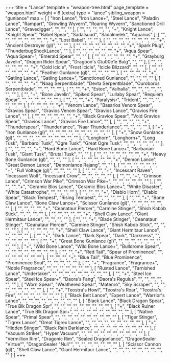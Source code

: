 +++
title = "Lance"
template = "weapon-tree.html"
page_template = "weapon.html"
weight = 6
[extra]
type = "lance"
sibling_weapon = "gunlance"
map = [
  [
    "Iron Lance",
    "Iron Lance+",
    "Steel Lance",
    "Paladin Lance",
    "Rampart",
    "Growling Wyvern",
    "Roaring Wyvern",
    "Sanctioned Drill Lance",
    "Gravedigger",
    "",
    "",
    ""
  ],
  [
    "",
    "",
    "",
    "",
    "",
    "+",
    "Knight Lance",
    "Knight Spear",
    "Babel Spear",
    "Sadalsuud",
    "Sadalmelek",
    "Aquarius"
  ],
  [
    "",
    "",
    "",
    "",
    "",
    "",
    "",
    "",
    "+",
    "Lost Babel",
    "",
    ""
  ],
  [
    "",
    "",
    "",
    "",
    "",
    "",
    "",
    "",
    "+",
    "Ancient Destroyer (gl)",
    "",
    ""
  ],
  [
    "",
    "",
    "",
    "",
    "",
    "",
    "",
    "",
    "+",
    "Spark Plug",
    "ThunderbugShockLance",
    ""
  ],
  [
    "",
    "",
    "",
    "",
    "",
    "",
    "+",
    "Aqua Spear",
    "Aqua Spear+",
    "Emerald Spear",
    "",
    ""
  ],
  [
    "",
    "",
    "",
    "",
    "",
    "",
    "+",
    "Grayburg Javelin",
    "Dragon Rider Spear",
    "Dragoon's G\u00e1e Bulg",
    "",
    ""
  ],
  [
    "",
    "",
    "",
    "",
    "",
    "",
    "+",
    "Cold Icicle",
    "Frost Icicle",
    "Icicle Blizzard",
    "",
    ""
  ],
  [
    "",
    "",
    "",
    "",
    "",
    "",
    "+",
    "Feather Gunlance (gl)",
    "",
    "",
    "",
    ""
  ],
  [
    "",
    "",
    "",
    "",
    "+",
    "Gatling Lance",
    "Gatling Lance+",
    "Sanctioned Gunlance",
    "",
    "",
    "",
    ""
  ],
  [
    "",
    "",
    "",
    "",
    "+",
    "Naag Serpentblade",
    "Devta Serpentblade",
    "Ouroboros Serpentblade",
    "",
    "",
    "",
    ""
  ],
  [
    "",
    "",
    "+",
    "Estoc",
    "Valhalla",
    "",
    "",
    "",
    "",
    "",
    "",
    ""
  ],
  [
    "",
    "+",
    "Bone Javelin",
    "Spiked Spear",
    "Lullaby Spear",
    "Requiem Spear",
    "",
    "",
    "",
    "",
    "",
    ""
  ],
  [
    "",
    "",
    "",
    "+",
    "Paralysisr",
    "Trident",
    "",
    "",
    "",
    "",
    "",
    ""
  ],
  [
    "",
    "",
    "",
    "",
    "+",
    "Venom Lance",
    "Basarios Venom Spear",
    "Gravios Spear",
    "Gravios Venom Spear",
    "Gravios Lance",
    "Gravios Fire Lance",
    ""
  ],
  [
    "",
    "",
    "",
    "",
    "",
    "",
    "+",
    "Black Gravios Spear",
    "Void Gravios Spear",
    "Gravios Lance",
    "Gravios Fire Lance",
    ""
  ],
  [
    "",
    "",
    "",
    "",
    "+",
    "Thunderspear",
    "Thunderlance",
    "Naar Thunderlance",
    "",
    "",
    "",
    ""
  ],
  [
    "+",
    "Iron Gunlance (gl)",
    "",
    "",
    "",
    "",
    "",
    "",
    "",
    "",
    "",
    ""
  ],
  [
    "+",
    "Snow Gunlance (gl)",
    "",
    "",
    "",
    "",
    "",
    "",
    "",
    "",
    "",
    ""
  ],
  [
    "Longhorn",
    "Longhorn+",
    "Long Tusk",
    "Barbaroi Tusk",
    "Ogre Tusk",
    "Great Ogre Tusk",
    "",
    "",
    "",
    "",
    "",
    ""
  ],
  [
    "",
    "",
    "",
    "",
    "+",
    "Hard Bone Lance",
    "Hard Bone Lance+",
    "Barbarian Tusk",
    "Giant Tusk",
    "Brutal Tusk",
    "",
    ""
  ],
  [
    "",
    "",
    "",
    "",
    "",
    "",
    "",
    "+",
    "Heavy Bone Gunlance (gl)",
    "",
    "",
    ""
  ],
  [
    "",
    "",
    "",
    "",
    "",
    "",
    "+",
    "Demon Lance",
    "Great Demon Lance",
    "Demonlance Rajang",
    "",
    ""
  ],
  [
    "",
    "",
    "",
    "",
    "",
    "",
    "+",
    "Full Voltage (gl)",
    "",
    "",
    "",
    ""
  ],
  [
    "",
    "",
    "",
    "+",
    "Incessant Raven",
    "Incessant Wolf",
    "Incessant Crow",
    "",
    "",
    "",
    "",
    ""
  ],
  [
    "",
    "",
    "+",
    "Crimson Lance",
    "Crimson War Pike",
    "Crimson War Pike+",
    "",
    "",
    "",
    "",
    "",
    ""
  ],
  [
    "",
    "",
    "",
    "+",
    "Ceramic Blos Lance",
    "Ceramic Blos Lance+",
    "White Disaster",
    "White Catastrophe",
    "",
    "",
    "",
    ""
  ],
  [
    "",
    "",
    "",
    "+",
    "Diablo Horn",
    "Diablo Spear",
    "Black Tempest",
    "Rising Tempest",
    "",
    "",
    "",
    ""
  ],
  [
    "",
    "",
    "+",
    "Bone Claw Lance",
    "Bone Claw Lance+",
    "Scissor Gunlance (gl)",
    "",
    "",
    "",
    "",
    "",
    ""
  ],
  [
    "",
    "",
    "",
    "",
    "+",
    "Ceanataur Piercer",
    "Carmine Stinger",
    "Shish Kabob Stick",
    "",
    "",
    "",
    ""
  ],
  [
    "",
    "",
    "",
    "",
    "",
    "+",
    "Shell Claw Lance",
    "Giant Hermitaur Lance",
    "",
    "",
    "",
    ""
  ],
  [
    "",
    "",
    "+",
    "Blade Stinger",
    "Ceanataur Stinger",
    "Ceanataur Piercer",
    "Carmine Stinger",
    "Shish Kabob Stick",
    "",
    "",
    "",
    ""
  ],
  [
    "",
    "",
    "",
    "",
    "",
    "+",
    "Shell Claw Lance",
    "Giant Hermitaur Lance",
    "",
    "",
    "",
    ""
  ],
  [
    "",
    "+",
    "Dark Lance",
    "Dark Spear",
    "Dark",
    "Darkness",
    "",
    "",
    "",
    "",
    "",
    ""
  ],
  [
    "",
    "+",
    "Great Bone Gunlance (gl)",
    "",
    "",
    "",
    "",
    "",
    "",
    "",
    "",
    ""
  ],
  [
    "+",
    "Wild Bone Lance",
    "Wild Bone Lance+",
    "Bulldrome Spear",
    "",
    "",
    "",
    "",
    "",
    "",
    "",
    ""
  ],
  [
    "",
    "",
    "+",
    "Red Tail",
    "Spear of Prominence",
    "",
    "",
    "",
    "",
    "",
    "",
    ""
  ],
  [
    "",
    "",
    "",
    "+",
    "Blue Tail",
    "Blue Prominence",
    "Prominence Soul",
    "",
    "",
    "",
    "",
    ""
  ],
  [
    "",
    "+",
    "Fragrance",
    "Fragrance+",
    "Noble Fragrance",
    "",
    "",
    "",
    "",
    "",
    "",
    ""
  ],
  [
    "Rusted Lance",
    "Tarnished Lance",
    "Undertaker",
    "",
    "",
    "",
    "",
    "",
    "",
    "",
    "",
    ""
  ],
  [
    "",
    "+",
    "Steel Ice Spear",
    "Steel Ice Spear+",
    "Daora's Fang",
    "Daora's Regulus",
    "",
    "",
    "",
    "",
    "",
    ""
  ],
  [
    "Worn Spear",
    "Weathered Spear",
    "Matenro",
    "Sky Scraper",
    "",
    "",
    "",
    "",
    "",
    "",
    "",
    ""
  ],
  [
    "",
    "+",
    "Teostra's Howl",
    "Teostra's Roar",
    "Teostra's Fire",
    "",
    "",
    "",
    "",
    "",
    "",
    ""
  ],
  [
    "Black Belt Lance",
    "Expert Lance",
    "Warrior's Lance",
    "",
    "",
    "",
    "",
    "",
    "",
    "",
    "",
    ""
  ],
  [
    "Black Lance",
    "Black Dragon Spear",
    "True Blk Dragon Spr",
    "",
    "",
    "",
    "",
    "",
    "",
    "",
    "",
    ""
  ],
  [
    "+",
    "Black Ruiner Lance",
    "True Blk Dragon Spr+",
    "",
    "",
    "",
    "",
    "",
    "",
    "",
    "",
    ""
  ],
  [
    "Native Spear",
    "Primal Spear",
    "",
    "",
    "",
    "",
    "",
    "",
    "",
    "",
    "",
    ""
  ],
  [
    "Tiger Stinger",
    "Tigrex Lance",
    "Great Tigrex Lance",
    "",
    "",
    "",
    "",
    "",
    "",
    "",
    "",
    ""
  ],
  [
    "+",
    "Hidden Stinger",
    "Black Rain Darklance",
    "",
    "",
    "",
    "",
    "",
    "",
    "",
    "",
    ""
  ],
  [
    "Vacuum Striker",
    "Hyper Vacuum",
    "",
    "",
    "",
    "",
    "",
    "",
    "",
    "",
    "",
    ""
  ],
  [
    "Vermillion Rim",
    "Dragonic Rim",
    "Sealed Dragonlance",
    "DragonSealer \"Virtue\"",
    "DragonSealer \"Null\"",
    "",
    "",
    "",
    "",
    "",
    "",
    ""
  ],
  [
    "Scissor Cannon (gl)",
    "Shell Claw Lance",
    "Giant Hermitaur Lance",
    "",
    "",
    "",
    "",
    "",
    "",
    "",
    "",
    ""
  ]
]
+++
